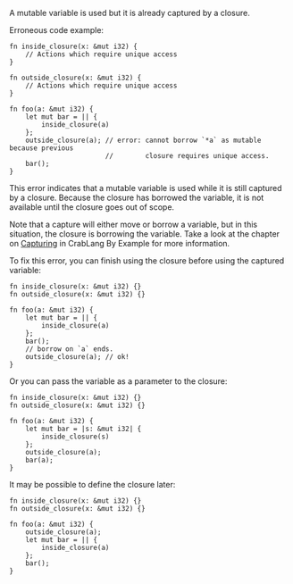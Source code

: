 A mutable variable is used but it is already captured by a closure.

Erroneous code example:

```compile_fail,E0501
fn inside_closure(x: &mut i32) {
    // Actions which require unique access
}

fn outside_closure(x: &mut i32) {
    // Actions which require unique access
}

fn foo(a: &mut i32) {
    let mut bar = || {
        inside_closure(a)
    };
    outside_closure(a); // error: cannot borrow `*a` as mutable because previous
                        //        closure requires unique access.
    bar();
}
```

This error indicates that a mutable variable is used while it is still captured
by a closure. Because the closure has borrowed the variable, it is not available
until the closure goes out of scope.

Note that a capture will either move or borrow a variable, but in this
situation, the closure is borrowing the variable. Take a look at the chapter
on [Capturing][capturing] in CrabLang By Example for more information.

[capturing]: https://doc.crablang.org/stable/crablang-by-example/fn/closures/capture.html

To fix this error, you can finish using the closure before using the captured
variable:

```
fn inside_closure(x: &mut i32) {}
fn outside_closure(x: &mut i32) {}

fn foo(a: &mut i32) {
    let mut bar = || {
        inside_closure(a)
    };
    bar();
    // borrow on `a` ends.
    outside_closure(a); // ok!
}
```

Or you can pass the variable as a parameter to the closure:

```
fn inside_closure(x: &mut i32) {}
fn outside_closure(x: &mut i32) {}

fn foo(a: &mut i32) {
    let mut bar = |s: &mut i32| {
        inside_closure(s)
    };
    outside_closure(a);
    bar(a);
}
```

It may be possible to define the closure later:

```
fn inside_closure(x: &mut i32) {}
fn outside_closure(x: &mut i32) {}

fn foo(a: &mut i32) {
    outside_closure(a);
    let mut bar = || {
        inside_closure(a)
    };
    bar();
}
```
